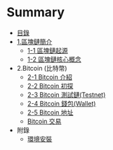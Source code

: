 # Summary

* [目錄](README.md)
* [1.區塊鏈簡介](chapter1.md)
  * [1-1 區塊鏈起源](chapter1/1-1qu-kuai-lian-qi-yuan.md)
  * [1-2 區塊鏈核心概念](chapter1/1-2-qu-kuai-lian-he-xin-gai-nian.md)
* 2.Bitcoin \(比特幣\)
  * [2-1 Bitcoin 介紹](bitcoin-jie-shao.md)
  * [2-2 Bitcoin 初探](2-2-bitcoin-yuan-li.md)
  * [2-3 Bitcoin 測試鏈\(Testnet\)](2-3-bitcoin-ce-shi-93c828-testnet.md)
  * [2-4 Bitcoin 錢包\(Wallet\)](2-3-bitcoin-qian-bao.md)
  * [2-5 Bitcoin 地址](2-5-bitcoin-di-zhi.md)
  * [Bitcoin 交易](bitcoin-jiao-yi.md)
* 附錄
  * [環境安裝](huan-jing-an-zhuang.md)

